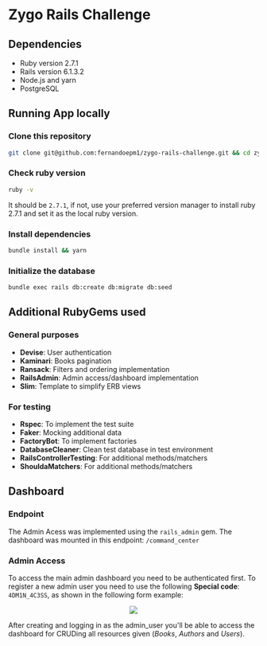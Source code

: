 # Zygo Rails Challenge

## Dependencies

- Ruby version 2.7.1
- Rails version 6.1.3.2
- Node.js and yarn
- PostgreSQL

## Running App locally

### Clone this repository

```bash
git clone git@github.com:fernandoepm1/zygo-rails-challenge.git && cd zygo-rails-challenge
```

### Check ruby version

```bash
ruby -v
```

It should be `2.7.1`, if not, use your preferred version manager to install ruby 2.7.1 and set it as the local ruby version.

### Install dependencies

```bash
bundle install && yarn
```

### Initialize the database

```bash
bundle exec rails db:create db:migrate db:seed
```

## Additional RubyGems used

### General purposes

- **Devise**: User authentication
- **Kaminari**: Books pagination
- **Ransack**: Filters and ordering implementation
- **RailsAdmin**: Admin access/dashboard implementation
- **Slim**: Template to simplify ERB views

### For testing

- **Rspec**: To implement the test suite
- **Faker**: Mocking additional data
- **FactoryBot**: To implement factories
- **DatabaseCleaner**: Clean test database in test environment
- **RailsControllerTesting**: For additional methods/matchers
- **ShouldaMatchers**: For additional methods/matchers

## Dashboard

### Endpoint

The Admin Acess was implemented using the `rails_admin` gem. The dashboard was mounted in this endpoint: `/command_center`

### Admin Access

To access the main admin dashboard you need to be authenticated first. To register a new admin user you need to use the following **Special code**: `4DM1N_4C3SS`, as shown in the following form example:

<p align="center">
  <img src="https://user-images.githubusercontent.com/25914952/119374561-1810d180-bc90-11eb-85b9-0f0a7686aa0f.png">
</p>


After creating and logging in as the admin_user you'll be able to access the dashboard for CRUDing all resources given (_Books_, _Authors_ and _Users_).

